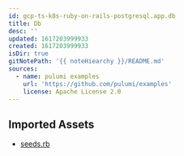 ```yaml
---
id: gcp-ts-k8s-ruby-on-rails-postgresql.app.db
title: Db
desc: ''
updated: 1617203999933
created: 1617203999933
isDir: true
gitNotePath: '{{ noteHiearchy }}/README.md'
sources:
  - name: pulumi examples
    url: 'https://github.com/pulumi/examples'
    license: Apache License 2.0
---
```

## Imported Assets

- [seeds.rb](/assets/seeds.rb)

